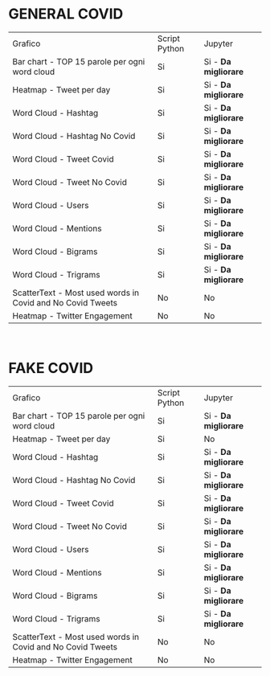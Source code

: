 # GENERAL COVID

<table>
  <tr>
    <td>Grafico</td>
    <td>Script Python</td>
    <td>Jupyter</td>
  </tr>
  <tr>
    <td>Bar chart - TOP 15 parole per ogni word cloud</td>
    <td>Si</td>
    <td>Si - <b>Da migliorare</b></td>
  </tr>
  <tr>
    <td>Heatmap - Tweet per day</td>
    <td>Si</td>
    <td>Si - <b>Da migliorare</b></td>
  </tr>
  <tr>
    <td>Word Cloud - Hashtag</td>
    <td>Si</td>
    <td>Si - <b>Da migliorare</b></td>
  </tr>
  <tr>
    <td>Word Cloud - Hashtag No Covid</td>
    <td>Si</td>
    <td>Si - <b>Da migliorare</b></td>
  </tr>
  <tr>
  	<td>Word Cloud - Tweet Covid</td>
  	<td>Si</td>
  	<td>Si - <b>Da migliorare</b></td>
  </tr>
  <tr>
    <td>Word Cloud - Tweet No Covid</td>
    <td>Si</td>
    <td>Si - <b>Da migliorare</b></td>
  </tr>
  <tr>
    <td>Word Cloud - Users</td>
    <td>Si</td>
    <td>Si - <b>Da migliorare</b></td>
  </tr>
  <tr>
    <td>Word Cloud - Mentions</td>
    <td>Si</td>
    <td>Si - <b>Da migliorare</b></td>
  </tr>
  <tr>
    <td>Word Cloud - Bigrams</td>
    <td>Si</td>
    <td>Si - <b>Da migliorare</b></td>
  </tr>
  <tr>
    <td>Word Cloud - Trigrams</td>
    <td>Si</td>
    <td>Si - <b>Da migliorare</b></td>
  </tr>
  <tr>
    <td>ScatterText - Most used words in Covid and No Covid Tweets</td>
    <td>No</td>
    <td>No</td>
  </tr>
  <tr>
    <td>Heatmap - Twitter Engagement</td>
    <td>No</td>
    <td>No</td>
  </tr>
</table>

<br>

# FAKE COVID

<table>
  <tr>
    <td>Grafico</td>
    <td>Script Python</td>
    <td>Jupyter</td>
  </tr>
  <tr>
    <td>Bar chart - TOP 15 parole per ogni word cloud</td>
    <td>Si</td>
    <td>Si - <b>Da migliorare</b></td>
  </tr>
  <tr>
    <td>Heatmap - Tweet per day</td>
    <td>Si</td>
    <td>No</td>
  </tr>
  <tr>
    <td>Word Cloud - Hashtag</td>
    <td>Si</td>
    <td>Si - <b>Da migliorare</b></td>
  </tr>
  <tr>
    <td>Word Cloud - Hashtag No Covid</td>
    <td>Si</td>
    <td>Si - <b>Da migliorare</b></td>
  </tr>
  <tr>
  	<td>Word Cloud - Tweet Covid</td>
  	<td>Si</td>
  	<td>Si - <b>Da migliorare</b></td>
  </tr>
  <tr>
    <td>Word Cloud - Tweet No Covid</td>
    <td>Si</td>
    <td>Si - <b>Da migliorare</b></td>
  </tr>
  <tr>
    <td>Word Cloud - Users</td>
    <td>Si</td>
    <td>Si - <b>Da migliorare</b></td>
  </tr>
  <tr>
    <td>Word Cloud - Mentions</td>
    <td>Si</td>
    <td>Si - <b>Da migliorare</b></td>
  </tr>
  <tr>
    <td>Word Cloud - Bigrams</td>
    <td>Si</td>
    <td>Si - <b>Da migliorare</b></td>
  </tr>
  <tr>
    <td>Word Cloud - Trigrams</td>
    <td>Si</td>
    <td>Si - <b>Da migliorare</b></td>
  </tr>
  <tr>
    <td>ScatterText - Most used words in Covid and No Covid Tweets</td>
    <td>No</td>
    <td>No</td>
  </tr>
  <tr>
    <td>Heatmap - Twitter Engagement</td>
    <td>No</td>
    <td>No</td>
  </tr>
</table>